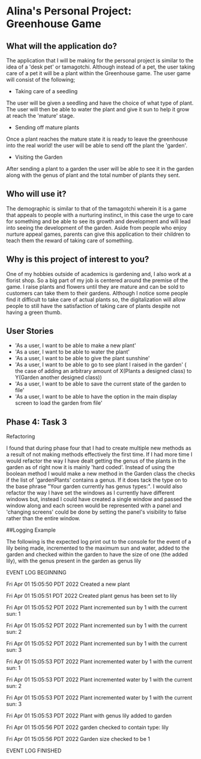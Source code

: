 # Alina's Personal Project: Greenhouse Game

## What will the application do?
The application that I will be making for the personal project is similar to the idea of a 'desk pet' or
tamagotchi. Although instead of a pet, the user taking care of a pet it will be a plant within the Greenhouse game.
The user game will consist of the following;


- Taking care of a seedling

<p> 
    The user will be given a seedling and have the choice of what type of plant. The user will then be able to water
the plant and give it sun to help it grow at reach the 'mature' stage.
</p>

- Sending off mature plants

<p> 
Once a plant reaches the mature state it is ready to leave the greenhouse into the real world! 
the user will be able to send off the plant the 'garden'. 
</p>

- Visiting the Garden

<p>
After sending a plant to a garden the user will be able to see it in the garden
along with the genus of plant and the total number of plants they sent.
</p>

## Who will use it?
The demographic is similar to that of the tamagotchi wherein it is a game that appeals to people with a nurturing
instinct, in this case the urge to care for something and be able to see its growth and development and will lead into
seeing the development of the garden. Aside from people who enjoy nurture appeal games, parents can give this application to
their children to teach them the reward of taking care of something.

## Why is this project of interest to you? 
One of my hobbies outside of academics is gardening and, I also work at a florist shop. So a big part of my job
is centered around the premise of the game. I raise plants and flowers until they are mature and can be sold to 
customers can take them to their gardens. Although I notice some people find it difficult to take care of actual plants so,
the digitalization will allow people to still have the satisfaction of taking care of plants despite not having a green thumb.


## User Stories

- 'As a user, I want to be able to make a new plant'
- 'As a user, I want to be able to water the plant'
- 'As a user, I want to be able to give the plant sunshine'
- 'As a user, I want to be able to go to see plant I raised in the garden'
  ( the case of adding an arbitrary amount of X(Plants a designed class) to Y(Garden another designed class))
- 'As a user, I want to be able to save the current state of the garden to file'
- 'As a user, I want to be able to have the option in the main display screen to 
load the garden from file'

## Phase 4: Task 3

Refactoring

<p>
I found that during phase four that I had to create multiple new
methods as a result of not making methods effectively the first time.
If I had more time I would refactor the way I have dealt getting the genus of the plants in the garden
as of right now it is mainly 'hard coded'. Instead of using the boolean method I would make a new method in the 
Garden class the checks if the list of 'gardenPlants' contains a genus. If it does 
tack the type on to the base phrase "Your garden currently has genus types:". I would also refactor the way I have set
the windows as I currently have different windows but, instead I could have created a single window
and passed the window along and each screen would be represented with a panel and 'changing screens' could be done by
setting the panel's visibility to false rather than the entire window.
</p>

##Logging Example

<p>
The following is the expected log print out to the console for the event of
a lily being made, incremented to the maximum sun and water, added to the garden and
checked within the garden to have the size of one (the added lily), with the genus present in the 
garden as genus lily

 EVENT LOG BEGINNING 

Fri Apr 01 15:05:50 PDT 2022
Created a new plant

Fri Apr 01 15:05:51 PDT 2022
Created plant genus has been set to lily

Fri Apr 01 15:05:52 PDT 2022
Plant incremented sun by 1 with the current sun: 1

Fri Apr 01 15:05:52 PDT 2022
Plant incremented sun by 1 with the current sun: 2

Fri Apr 01 15:05:52 PDT 2022
Plant incremented sun by 1 with the current sun: 3

Fri Apr 01 15:05:53 PDT 2022
Plant incremented water by 1 with the current sun: 1

Fri Apr 01 15:05:53 PDT 2022
Plant incremented water by 1 with the current sun: 2

Fri Apr 01 15:05:53 PDT 2022
Plant incremented water by 1 with the current sun: 3

Fri Apr 01 15:05:53 PDT 2022
Plant with genus lily added to garden

Fri Apr 01 15:05:56 PDT 2022
garden checked to contain type: lily

Fri Apr 01 15:05:56 PDT 2022
Garden size checked to be 1

EVENT LOG FINISHED
</p>


